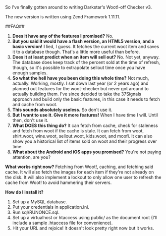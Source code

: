 So I've finally gotten around to writing Darkstar's Woot!-off Checker v3.

The new version is written using Zend Framework 1.11.11.

##FAQ##
1. **Does it have any of the features I promised?**
    No.
2. **But you said it would have a flash version, an HTML5 version, and a basic version!**
    I lied, I guess.  It fetches the current woot item and saves it to a database though.  That's a little more useful than before.
3. **Does it at least predict when an item will sell out?**
    No.  Not yet, anyway.  The database does keep track of the percent sold at the time of refresh, though, so it's possible to extrapolate sellout time  once you have enough samples.
4. **So what the hell have you been doing this whole time?**
    Not much, actually.  Working, mostly.  I sat down last year (or 2 years ago) and planned out features for the woot-checker but never got around to actually building them.  I've since decided to take the 37Signals approach and build only the basic features, in this case it needs to fetch and cache from woot.
5. **This sounds absolutely useless.**
    So don't use it.
6. **But I want to use it.  Give it more features!**
    When I have time I will.  Until then, don't use it.
7. **What DOES this thing do?**
    It can fetch from cache, check for staleness and fetch from woot if the cache is stale.  It can fetch from woot, shirt.woot, wine.woot, sellout.woot, kids.woot, and moofi.  It can also show you a historical list of items sold on woot and their progress over time.
8. **What about the Android and iOS apps you promised?**
    You're not paying attention, are you?


**What works right now?**
Fetching from Woot!, caching, and fetching said cache.  It will also fetch the images for each item if they're not already on the disk.  It will also implement a lockout to only allow one user to refresh the cache from Woot! to avoid hammering their servers.

**How do I install it?**
1. Set up a MySQL database.
2. Put your credentials in application.ini.
3. Run sql/RUNONCE.sql.
4. Set up a virtualhost or htaccess using public/ as the document root (I'll include a sample .htaccess file for convenience).
5. Hit your URL and rejoice!  It doesn't look pretty right now but it works.
